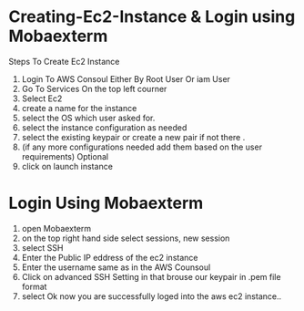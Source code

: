 # Creating-Ec2-Instance & Login using Mobaexterm
Steps To Create Ec2 Instance

1. Login To AWS Consoul Either By Root User Or iam User
2. Go To Services On the top left courner
3. Select Ec2
4. create a name for the instance
5. select the OS which user asked for.
6. select the instance configuration as needed 
7. select the existing keypair or create a new pair if not there .
8. (if any more configurations needed add them based on the user requirements) Optional
9. click on launch instance

# Login Using Mobaexterm


1. open Mobaexterm
2. on the top right hand side select sessions, new session
3. select SSH 
4. Enter the Public IP eddress of the ec2 instance
5. Enter the username same as in the AWS Counsoul
6. Click on advanced SSH Setting in that brouse our keypair in .pem file format 
7. select Ok now you are successfully loged into the aws ec2 instance..
